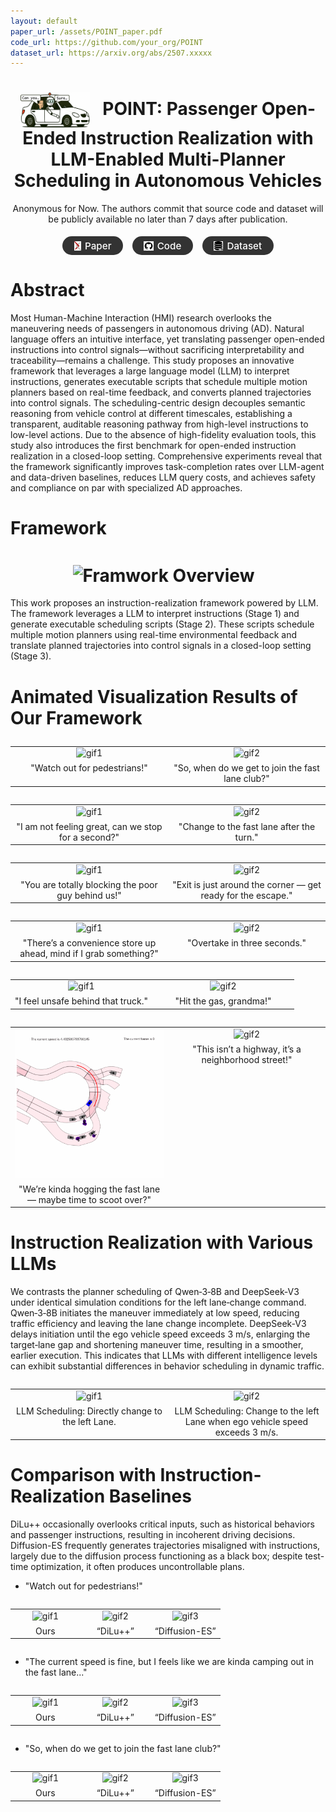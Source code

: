 ```yaml
---
layout: default
paper_url: /assets/POINT_paper.pdf
code_url: https://github.com/your_org/POINT
dataset_url: https://arxiv.org/abs/2507.xxxxx
---
```



<style>
.pill-bar{
  text-align:center;
  margin: 1.2rem 0 2rem;
}
.pill-bar a{
  display:inline-flex;
  align-items:center;
  gap:.4em;
  padding:.45rem 1.15rem;
  margin:0 .35rem;
  background:#333;
  color:#fff !important;
  border-radius:9999px;
  font-weight:500;
  text-decoration:none;
  font-size:0.95rem;
  line-height:1;
  transition:background .15s;
}
.pill-bar a:hover{ background:#555; }
.pill-bar img, .pill-bar i{
  height:1em;
  width:auto;
}
</style>




<h1 align="center"><img src="/assets/Icon.png" alt="Paper Icon" style="height:2em; vertical-align:middle; margin-right:0.5em;"> POINT: Passenger Open-Ended Instruction Realization with LLM-Enabled Multi-Planner Scheduling in Autonomous Vehicles</h1>
<p align="center"> Anonymous for Now. The authors commit that source code and dataset will be publicly available no later than 7 days after publication.</p>


<div class="pill-bar">
  <a href="{{ page.paper_url }}"><img src="/assets/arxiv_icon.svg" alt=""> Paper</a>
  <a href="{{ page.code_url }}"><img src="/assets/github_icon.svg" alt=""> Code</a>
  <a href="{{ page.arxiv_url }}"><img src="/assets/dataset_icon.png" alt=""> Dataset</a>
</div>




# Abstract
Most Human-Machine Interaction (HMI) research overlooks the maneuvering needs of passengers in autonomous driving (AD). Natural language offers an intuitive interface, yet translating passenger open-ended instructions into control signals—without sacrificing interpretability and traceability—remains a challenge. This study proposes an innovative framework that leverages a large language model (LLM) to interpret instructions, generates executable scripts that schedule multiple motion planners based on real-time feedback, and converts planned trajectories into control signals. The scheduling-centric design decouples semantic reasoning from vehicle control at different timescales, establishing a transparent, auditable reasoning pathway from high-level instructions to low-level actions. Due to the absence of high-fidelity evaluation tools, this study also introduces the first benchmark for open-ended instruction realization in a closed-loop setting. Comprehensive experiments reveal that the framework significantly improves task-completion rates over LLM-agent and data-driven baselines, reduces LLM query costs, and achieves safety and compliance on par with specialized AD approaches.

# Framework
<h1 align="center"><img src="/assets/Overview.png" alt="Framwork Overview" style="height:15em; vertical-align:middle; margin-right:0.5em;"></h1>

This work proposes an instruction-realization framework powered by LLM. The framework leverages a LLM to interpret instructions (Stage 1) and generate executable scheduling scripts (Stage 2). These scripts schedule multiple motion planners using real-time environmental feedback and translate planned trajectories into control signals in a closed-loop setting (Stage 3).







# Animated Visualization Results of Our Framework


<table style="width:100%; border:none; margin:2em 0;">
  <tr>
    <td style="text-align:center; vertical-align:top; width:50%;">
      <img src="/assets/Left_Lane_Change_1.gif" alt="gif1" style="max-width:100%; height:auto;">
      <figcaption style="margin-top:0.5em;">"Watch out for pedestrians!"</figcaption>
    </td>
    <td style="text-align:center; vertical-align:top; width:50%;">
      <img src="/assets/Left_Lane_Change_2.gif" alt="gif2" style="max-width:100%; height:auto;">
      <figcaption style="margin-top:0.5em;">"So, when do we get to join the fast lane club?"</figcaption>
    </td>
  </tr>
</table>


<table style="width:100%; border:none; margin:2em 0;">
  <tr>
    <td style="text-align:center; vertical-align:top; width:50%;">
      <img src="/assets/Pull_Over_2.gif" alt="gif1" style="max-width:100%; height:auto;">
      <figcaption style="margin-top:0.5em;">"I am not feeling great, can we stop for a second?"</figcaption>
    </td>
    <td style="text-align:center; vertical-align:top; width:50%;">
      <img src="/assets/Compositional_1.gif" alt="gif2" style="max-width:100%; height:auto;">
      <figcaption style="margin-top:0.5em;">"Change to the fast lane after the turn."</figcaption>
    </td>
  </tr>
</table>



<table style="width:100%; border:none; margin:2em 0;">
  <tr>
    <td style="text-align:center; vertical-align:top; width:50%;">
      <img src="/assets/Right_Lane_Change_1.gif" alt="gif1" style="max-width:100%; height:auto;">
      <figcaption style="margin-top:0.5em;">"You are totally blocking the poor guy behind us!"</figcaption>
    </td>
    <td style="text-align:center; vertical-align:top; width:50%;">
      <img src="/assets/Right_Lane_Change_2.gif" alt="gif2" style="max-width:100%; height:auto;">
      <figcaption style="margin-top:0.5em;">"Exit is just around the corner — get ready for the escape."</figcaption>
    </td>
  </tr>
</table>




<table style="width:100%; border:none; margin:2em 0;">
  <tr>
    <td style="text-align:center; vertical-align:top; width:50%;">
      <img src="/assets/Pull_Over_3.gif" alt="gif1" style="max-width:100%; height:auto;">
      <figcaption style="margin-top:0.5em;">"There’s a convenience store up ahead, mind if I grab something?"</figcaption>
    </td>
    <td style="text-align:center; vertical-align:top; width:50%;">
      <img src="/assets/Compositional_2.gif" alt="gif2" style="max-width:100%; height:auto;">
      <figcaption style="margin-top:0.5em;">"Overtake in three seconds."</figcaption>
    </td>
  </tr>
</table>





<table style="width:100%; border:none; margin:2em 0;">
  <tr>
    <td style="text-align:center; vertical-align:top; width:50%;">
      <img src="/assets/Left_Lane_Change_4.gif" alt="gif1" style="max-width:100%; height:auto;">
      <figcaption style="margin-top:0.5em;">"I feel unsafe behind that truck."</figcaption>
    </td>
    <td style="text-align:center; vertical-align:top; width:50%;">
      <img src="/assets/Acceleration_1.gif" alt="gif2" style="max-width:100%; height:auto;">
      <figcaption style="margin-top:0.5em;">"Hit the gas, grandma!"</figcaption>
    </td>
  </tr>
</table>


<table style="width:100%; border:none; margin:2em 0;">
  <tr>
    <td style="text-align:center; vertical-align:top; width:50%;">
      <img src="/assets/Left_Lane_Change_5.gif" alt="gif1" style="max-width:100%; height:auto;">
      <figcaption style="margin-top:0.5em;">"We’re kinda hogging the fast lane — maybe time to scoot over?"</figcaption>
    </td>
    <td style="text-align:center; vertical-align:top; width:50%;">
      <img src="/assets/Deceleration.gif" alt="gif2" style="max-width:100%; height:auto;">
      <figcaption style="margin-top:0.5em;">"This isn’t a highway, it’s a neighborhood street!"</figcaption>
    </td>
  </tr>
</table>









# Instruction Realization with Various LLMs

We contrasts the planner scheduling of Qwen‑3‑8B and DeepSeek‑V3 under identical simulation conditions for the left lane‑change command. Qwen‑3‑8B initiates the maneuver immediately at low speed, reducing traffic efficiency and leaving the lane change incomplete. DeepSeek‑V3 delays initiation until the ego vehicle speed exceeds 3 m/s, enlarging the target‑lane gap and shortening maneuver time, resulting in a smoother, earlier execution. This indicates that LLMs with different intelligence levels can exhibit substantial differences in behavior scheduling in dynamic traffic.

<table style="width:100%; border:none; margin:2em 0;">
  <tr>
    <td style="text-align:center; vertical-align:top; width:50%;">
      <img src="/assets/SLM_1.gif" alt="gif1" style="max-width:100%; height:auto;">
      <figcaption style="margin-top:0.5em;">LLM Scheduling: Directly change to the left Lane.</figcaption>
    </td>
    <td style="text-align:center; vertical-align:top; width:50%;">
      <img src="/assets/LLM_1.gif" alt="gif2" style="max-width:100%; height:auto;">
      <figcaption style="margin-top:0.5em;">LLM Scheduling: Change to the left Lane when ego vehicle speed exceeds 3 m/s.</figcaption>
    </td>
  </tr>
</table>






# Comparison with Instruction-Realization Baselines
DiLu++ occasionally overlooks critical inputs, such as historical behaviors and passenger instructions, resulting in incoherent driving decisions. Diffusion-ES frequently generates trajectories misaligned with instructions, largely due to the diffusion process functioning as a black box; despite test-time optimization, it often produces uncontrollable plans.

- "Watch out for pedestrians!"
<table style="width:100%; border:none; margin:2em 0;">
  <tr>
    <td style="text-align:center; vertical-align:top; width:33.33%;">
      <img src="/assets/ChiTu.gif" alt="gif1" style="max-width:100%; height:auto;">
      <figcaption style="margin-top:0.5em;">Ours</figcaption>
    </td>
    <td style="text-align:center; vertical-align:top; width:33.33%;">
      <img src="/assets/DiLu++.gif" alt="gif2" style="max-width:100%; height:auto;">
      <figcaption style="margin-top:0.5em;">“DiLu++”</figcaption>
    </td>
    <td style="text-align:center; vertical-align:top; width:33.33%;">
      <img src="/assets/DiffusiomES.gif" alt="gif3" style="max-width:100%; height:auto;">
      <figcaption style="margin-top:0.5em;">“Diffusion-ES”</figcaption>
    </td>
  </tr>
</table>



- "The current speed is fine, but I feels like we are kinda camping out in the fast lane..."
  
<table style="width:100%; border:none; margin:2em 0;">
  <tr>
    <td style="text-align:center; vertical-align:top; width:33.33%;">
      <img src="/assets/ChiTu_2.gif" alt="gif1" style="max-width:100%; height:auto;">
      <figcaption style="margin-top:0.5em;">Ours</figcaption>
    </td>
    <td style="text-align:center; vertical-align:top; width:33.33%;">
      <img src="/assets/DiLu++_2.gif" alt="gif2" style="max-width:100%; height:auto;">
      <figcaption style="margin-top:0.5em;">“DiLu++”</figcaption>
    </td>
    <td style="text-align:center; vertical-align:top; width:33.33%;">
      <img src="/assets/DiffusionES_2.gif" alt="gif3" style="max-width:100%; height:auto;">
      <figcaption style="margin-top:0.5em;">“Diffusion-ES”</figcaption>
    </td>
  </tr>
</table>


- "So, when do we get to join the fast lane club?"
  
<table style="width:100%; border:none; margin:2em 0;">
  <tr>
    <td style="text-align:center; vertical-align:top; width:33.33%;">
      <img src="/assets/ChiTu_3.gif" alt="gif1" style="max-width:100%; height:auto;">
      <figcaption style="margin-top:0.5em;">Ours</figcaption>
    </td>
    <td style="text-align:center; vertical-align:top; width:33.33%;">
      <img src="/assets/DiLu++_3.gif" alt="gif2" style="max-width:100%; height:auto;">
      <figcaption style="margin-top:0.5em;">“DiLu++”</figcaption>
    </td>
    <td style="text-align:center; vertical-align:top; width:33.33%;">
      <img src="/assets/DiffusionES_3.gif" alt="gif3" style="max-width:100%; height:auto;">
      <figcaption style="margin-top:0.5em;">“Diffusion-ES”</figcaption>
    </td>
  </tr>
</table>


